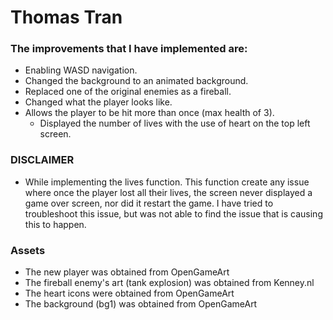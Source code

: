 # Thomas Tran

### The improvements that I have implemented are:
- Enabling WASD navigation.
- Changed the background to an animated background.
- Replaced one of the original enemies as a fireball.
- Changed what the player looks like.
- Allows the player to be hit more than once (max health of 3). 
    - Displayed the number of lives with the use of heart on the top left screen.
### DISCLAIMER
- While implementing the lives function. This function create any issue where once the player lost all their lives, the screen never displayed a game over screen, nor did it restart the game. I have tried to troubleshoot this issue, but was not able to find the issue that is causing this to happen.  
### Assets
- The new player was obtained from OpenGameArt
- The fireball enemy's art (tank explosion) was obtained from Kenney.nl
- The heart icons were obtained from OpenGameArt
- The background (bg1) was obtained from OpenGameArt